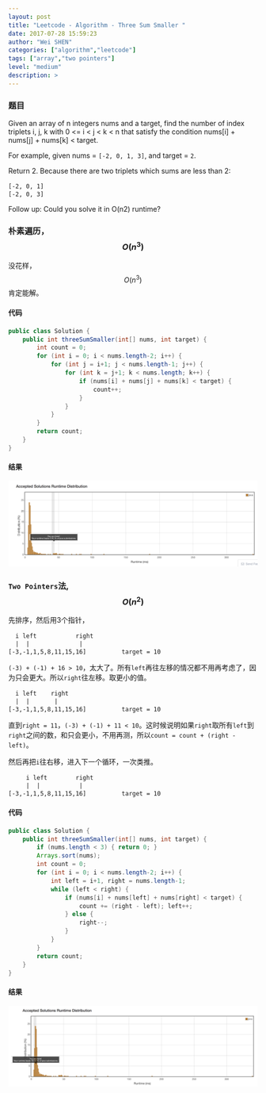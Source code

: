 ```yaml
---
layout: post
title: "Leetcode - Algorithm - Three Sum Smaller "
date: 2017-07-28 15:59:23
author: "Wei SHEN"
categories: ["algorithm","leetcode"]
tags: ["array","two pointers"]
level: "medium"
description: >
---
```


### 题目
Given an array of n integers nums and a target, find the number of index triplets i, j, k with 0 <= i < j < k < n that satisfy the condition nums[i] + nums[j] + nums[k] < target.

For example, given nums = `[-2, 0, 1, 3]`, and target = `2`.

Return 2. Because there are two triplets which sums are less than 2:
```
[-2, 0, 1]
[-2, 0, 3]
```
Follow up:
Could you solve it in O(n2) runtime?

### 朴素遍历，$$O(n^3)$$
没花样，$$O(n^3)$$肯定能解。

#### 代码
```java
public class Solution {
    public int threeSumSmaller(int[] nums, int target) {
        int count = 0;
        for (int i = 0; i < nums.length-2; i++) {
            for (int j = i+1; j < nums.length-1; j++) {
                for (int k = j+1; k < nums.length; k++) {
                    if (nums[i] + nums[j] + nums[k] < target) {
                        count++;
                    }
                }
            }
        }
        return count;
    }
}
```

#### 结果
![three-sum-smaller-1](/images/leetcode/three-sum-smaller-1.png)


### `Two Pointers`法, $$O(n^2)$$
先排序，然后用3个指针，
```
  i left           right
  |  |              |
[-3,-1,1,5,8,11,15,16]          target = 10
```
`(-3) + (-1) + 16 > 10`，太大了。所有`left`再往左移的情况都不用再考虑了，因为只会更大。所以`right`往左移。取更小的值。
```
  i left    right
  |  |       |
[-3,-1,1,5,8,11,15,16]          target = 10
```
直到`right = 11`，`(-3) + (-1) + 11 < 10`。这时候说明如果`right`取所有`left`到`right`之间的数，和只会更小，不用再测，所以`count = count + (right - left)`。

然后再把`i`往右移，进入下一个循环，一次类推。
```
     i left        right
     |  |           |
[-3,-1,1,5,8,11,15,16]          target = 10
```

#### 代码
```java
public class Solution {
    public int threeSumSmaller(int[] nums, int target) {
        if (nums.length < 3) { return 0; }
        Arrays.sort(nums);
        int count = 0;
        for (int i = 0; i < nums.length-2; i++) {
            int left = i+1, right = nums.length-1;
            while (left < right) {
                if (nums[i] + nums[left] + nums[right] < target) {
                    count += (right - left); left++;
                } else {
                    right--;
                }
            }
        }
        return count;
    }
}
```

#### 结果
![three-sum-smaller-2](/images/leetcode/three-sum-smaller-2.png)
